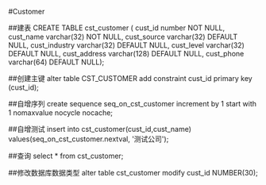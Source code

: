 #Customer

##建表
    CREATE TABLE cst_customer (
    cust_id number NOT NULL,
    cust_name varchar(32) NOT NULL,
    cust_source varchar(32) DEFAULT NULL,
    cust_industry varchar(32) DEFAULT NULL,
    cust_level varchar(32) DEFAULT NULL,
    cust_address varchar(128) DEFAULT NULL,
    cust_phone varchar(64) DEFAULT NULL);

##创建主键
    alter table CST_CUSTOMER add constraint cust_id primary key (cust_id);

##自增序列
    create sequence seq_on_cst_customer
    increment by 1
    start with 1
    nomaxvalue
    nocycle
    nocache;

##自增测试
    insert into cst_customer(cust_id,cust_name) values(seq_on_cst_customer.nextval, '测试公司');

##查询
    select * from cst_customer;

##修改数据库数据类型
    alter table cst_customer modify cust_id NUMBER(30);